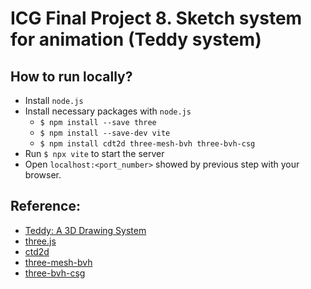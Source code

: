 # ICG Final Project 8. Sketch system for animation (Teddy system)
## How to run locally?
- Install `node.js`
- Install necessary packages with `node.js`
    - `$ npm install --save three`
    - `$ npm install --save-dev vite`
    - `$ npm install cdt2d three-mesh-bvh three-bvh-csg`
- Run `$ npx vite` to start the server
- Open `localhost:<port_number>` showed by previous step with your browser.

## Reference:
- [Teddy: A 3D Drawing System ](https://www-ui.is.s.u-tokyo.ac.jp/~takeo/research/teddy/teddy.htm)
- [three.js](https://threejs.org/)
- [ctd2d](https://github.com/mikolalysenko/cdt2d)
- [three-mesh-bvh](https://github.com/gkjohnson/three-mesh-bvh)
- [three-bvh-csg](https://github.com/gkjohnson/three-bvh-csg)
